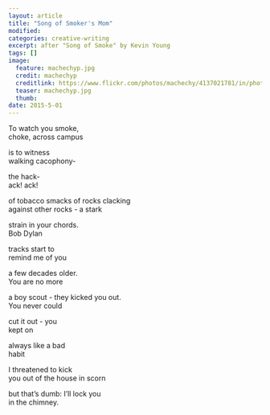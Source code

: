 ```yaml
---
layout: article
title: "Song of Smoker's Mom"
modified:
categories: creative-writing
excerpt: after "Song of Smoke" by Kevin Young
tags: []
image:
  feature: machechyp.jpg
  credit: machechyp
  creditlink: https://www.flickr.com/photos/machechy/4137021781/in/photolist-7izjrK-63AA71-r6MSqF-rzpS47-6GR3nf-oNV8p8-6DGTPo-3hAMw2-aEKXbN-8UoJAp-6Fq7pU-5Tk4VE-2oSv2-bfhmF2-pZ55Qg-8yjLA1-pembtL-5jCQ2-bkmouH-5qtLDs-9K1Dfq-i78Pr-e1TJrt-dweoWV-5745Gh-dxX7eF-4Pd52D-5ep9Wg-kR8xCp-pYXzf7-4UCnWG-aGxCSK-7cPKhK-6EySKu-6gug44-8YjsGS-52raV1-91mt85-7Dg5Lj-6guoSz-7sWeWz-9hahjq-nJzdsA-4tqK8K-jykRUE-nt82zX-hPbyX-mZarc7-ny4911-3yrhsR
  teaser: machechyp.jpg
  thumb:
date: 2015-5-01
---
```

To watch you smoke,<br>
choke, across campus

is to witness<br>
walking cacophony-

the hack-<br>
ack!  ack!

of tobacco smacks of rocks clacking<br>
against other rocks - a stark

strain in your chords.<br>
Bob Dylan

tracks start to<br>
remind me of you

a few decades older.<br>
You are no more

a boy scout - they kicked you out.<br>
You never could

cut it out - you<br>
kept on

always like a bad<br>
habit

I threatened to kick<br>
you out of the house in scorn

but that’s dumb: I’ll lock you<br>
in the chimney.
